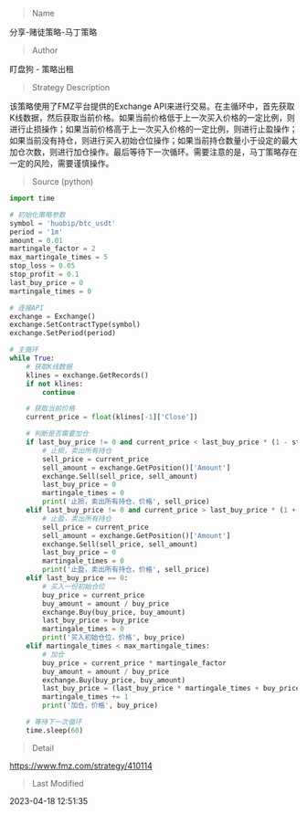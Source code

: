 
> Name

分享-赌徒策略-马丁策略

> Author

盯盘狗 - 策略出租

> Strategy Description

该策略使用了FMZ平台提供的Exchange API来进行交易。在主循环中，首先获取K线数据，然后获取当前价格。如果当前价格低于上一次买入价格的一定比例，则进行止损操作；如果当前价格高于上一次买入价格的一定比例，则进行止盈操作；如果当前没有持仓，则进行买入初始仓位操作；如果当前持仓数量小于设定的最大加仓次数，则进行加仓操作。最后等待下一次循环。需要注意的是，马丁策略存在一定的风险，需要谨慎操作。



> Source (python)

``` python
import time

# 初始化策略参数
symbol = 'huobip/btc_usdt'
period = '1m'
amount = 0.01
martingale_factor = 2
max_martingale_times = 5
stop_loss = 0.05
stop_profit = 0.1
last_buy_price = 0
martingale_times = 0

# 连接API
exchange = Exchange()
exchange.SetContractType(symbol)
exchange.SetPeriod(period)

# 主循环
while True:
    # 获取K线数据
    klines = exchange.GetRecords()
    if not klines:
        continue

    # 获取当前价格
    current_price = float(klines[-1]['Close'])

    # 判断是否需要加仓
    if last_buy_price != 0 and current_price < last_buy_price * (1 - stop_loss):
        # 止损，卖出所有持仓
        sell_price = current_price
        sell_amount = exchange.GetPosition()['Amount']
        exchange.Sell(sell_price, sell_amount)
        last_buy_price = 0
        martingale_times = 0
        print('止损，卖出所有持仓，价格', sell_price)
    elif last_buy_price != 0 and current_price > last_buy_price * (1 + stop_profit):
        # 止盈，卖出所有持仓
        sell_price = current_price
        sell_amount = exchange.GetPosition()['Amount']
        exchange.Sell(sell_price, sell_amount)
        last_buy_price = 0
        martingale_times = 0
        print('止盈，卖出所有持仓，价格', sell_price)
    elif last_buy_price == 0:
        # 买入一份初始仓位
        buy_price = current_price
        buy_amount = amount / buy_price
        exchange.Buy(buy_price, buy_amount)
        last_buy_price = buy_price
        martingale_times = 0
        print('买入初始仓位，价格', buy_price)
    elif martingale_times < max_martingale_times:
        # 加仓
        buy_price = current_price * martingale_factor
        buy_amount = amount / buy_price
        exchange.Buy(buy_price, buy_amount)
        last_buy_price = (last_buy_price * martingale_times + buy_price) / (martingale_times + 1)
        martingale_times += 1
        print('加仓，价格', buy_price)

    # 等待下一次循环
    time.sleep(60)

```

> Detail

https://www.fmz.com/strategy/410114

> Last Modified

2023-04-18 12:51:35
